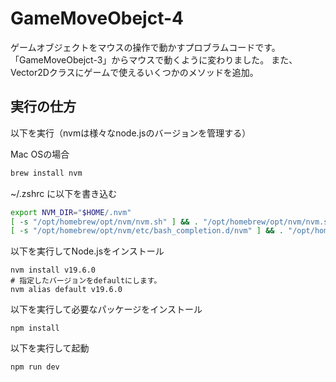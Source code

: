 # GameMoveObejct-4

ゲームオブジェクトをマウスの操作で動かすプロブラムコードです。
「GameMoveObejct-3」からマウスで動くように変わりました。
また、Vector2Dクラスにゲームで使えるいくつかのメソッドを追加。

## 実行の仕方

以下を実行（nvmは様々なnode.jsのバージョンを管理する）

Mac OSの場合

```zsh
brew install nvm
```

~/.zshrc に以下を書き込む

```zsh
export NVM_DIR="$HOME/.nvm"
[ -s "/opt/homebrew/opt/nvm/nvm.sh" ] && . "/opt/homebrew/opt/nvm/nvm.sh"  # This loads nvm
[ -s "/opt/homebrew/opt/nvm/etc/bash_completion.d/nvm" ] && . "/opt/homebrew/opt/nvm/etc/bash_completion.d/nvm"  # This loads nvm bash_completion
```

以下を実行してNode.jsをインストール

```
nvm install v19.6.0
# 指定したバージョンをdefaultにします。
nvm alias default v19.6.0
```

以下を実行して必要なパッケージをインストール

```
npm install
```

以下を実行して起動

```
npm run dev
```

